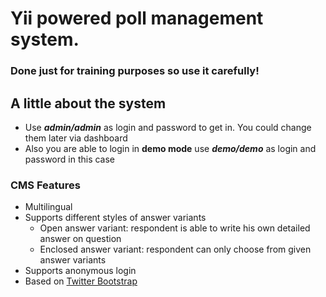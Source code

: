# Yii powered poll management system.
### Done just for training purposes so use it carefully!

## A little about the system

* Use **_admin/admin_** as login and password to get in. You could change them later via dashboard
* Also you are able to login in **demo mode** use **_demo/demo_** as login and password in this case

### CMS Features
* Multilingual
* Supports different styles of answer variants
  * Open answer variant: respondent is able to write his own detailed answer on question
  * Enclosed answer variant: respondent can only choose from given answer variants
* Supports anonymous login
* Based on [Twitter Bootstrap](http://getbootstrap.com/2.3.2/)

